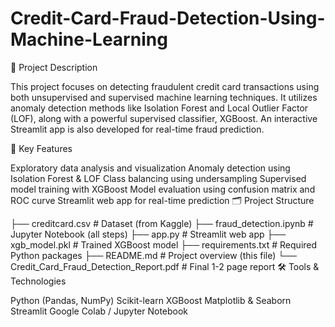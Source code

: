 # Credit-Card-Fraud-Detection-Using-Machine-Learning
📄 Project Description

This project focuses on detecting fraudulent credit card transactions using both unsupervised and supervised machine learning techniques. It utilizes anomaly detection methods like Isolation Forest and Local Outlier Factor (LOF), along with a powerful supervised classifier, XGBoost. An interactive Streamlit app is also developed for real-time fraud prediction.

🧠 Key Features

Exploratory data analysis and visualization
Anomaly detection using Isolation Forest & LOF
Class balancing using undersampling
Supervised model training with XGBoost
Model evaluation using confusion matrix and ROC curve
Streamlit web app for real-time prediction
🗂️ Project Structure

├── creditcard.csv                       # Dataset (from Kaggle)
├── fraud_detection.ipynb               # Jupyter Notebook (all steps)
├── app.py                              # Streamlit web app
├── xgb_model.pkl                       # Trained XGBoost model
├── requirements.txt                    # Required Python packages
├── README.md                           # Project overview (this file)
└── Credit_Card_Fraud_Detection_Report.pdf   # Final 1-2 page report
🛠️ Tools & Technologies

Python (Pandas, NumPy)
Scikit-learn
XGBoost
Matplotlib & Seaborn
Streamlit
Google Colab / Jupyter Notebook

